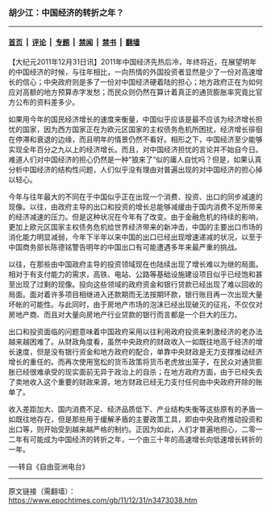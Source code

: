 ### 胡少江：中国经济的转折之年？

---

#### [首页](../../../..?n3473038) &nbsp;|&nbsp; [评论](../../../../../epoch-comment?n3473038) &nbsp;|&nbsp; [专题](../../../../../epoch-special?n3473038) &nbsp;|&nbsp; [禁闻](../../../../../epoch-news?n3473038) &nbsp;|&nbsp; [禁书](../../../../../books?n3473038) &nbsp;|&nbsp; [翻墙](https://github.com/gfw-breaker/nogfw/blob/master/README.md?n3473038)


<div class="post_content" id="artbody" itemprop="articleBody">
 <!-- article content begin -->
 <p>
  【大纪元2011年12月31日讯】2011年中国经济先热后冷，年终将近，在展望明年的中国经济的时候，与往年相比，一向热情的外国投资者显然是少了一份对高速增长的信心；中央政府则是多了一份对中国经济硬着陆的担心；地方政府正在为如何应对高额的地方预算赤字发愁；而民众则仍然在算计着真正的通货膨胀率究竟比官方公布的资料差多少。
 </p>
 <p>
  如果用今年的国民经济增长的速度来衡量，中国似乎应该是最不应该为经济增长担忧的国家，因为西方国家正在为欧元区国家的主权债务危机所困扰，经济增长徘徊在停滞和衰退的边缘，而且明年的情景仍然不看好。相形之下，中国经济至少能够实现全年百分之九以上的经济增长。而且，对中国经济担忧的言论并不始自今日。难道人们对中国经济的担心仍然是一种“狼来了”似的庸人自忧吗？但是，如果认真分析中国经济的结构性问题，人们似乎没有理由对普遍出现的对中国经济的担心掉以轻心。
 </p>
 <p>
  今年与往年最大的不同在于中国似乎正在出现一个消费、投资、出口的同步减速的现像。以往，由政府主导的出口和投资的增长总能够减缓由于国内消费不足所带来的经济减速的压力。但是这种状况在今年有了改变。由于金融危机的持续的影响，更加上欧元区国家主权债务危机给世界经济带来的新冲击，中国的主要出口市场的消化能力明显减弱，今年下半年以来中国的出口已经出现增速递减的状况，以至于中国商务部长陈德铭警告明年的中国出口有可能遭遇多年来最严重的挑战。
 </p>
 <p>
  以往，在那些由中国政府主导的投资领域现在也陆续出现了增长难以为继的局面。相对于有支付能力的需求，高铁、电站、公路等基础设施建设项目似乎已经饱和甚至出现了过剩的现像。投向这些领域的政府资金和银行贷款已经出现了难以回收的局面。面对着许多项目相继进入还款期而无法按期环款，银行账目再一次出现大量坏帐的可能性。与此同时，由于房地产市场的泡沫已经出现破灭的征兆，不仅仅对房地产商、而且对大量向房地产行业贷款的银行而言都是一个巨大的压力。
 </p>
 <p>
  出口和投资面临的问题意味着中国政府采用以往利用政府投资来刺激经济的老办法越来越困难了。从财政角度看，虽然中央政府的财政收入一如既往地高于经济的增长速度，但是没有银行资金和地方政府的配合，单靠中央财政是无力支撑推动经济增长的重任的。而再次使用宽松的货币政策将货币老虎放出笼子，在民众对通货膨胀已经很难承受的现实面前无异于政治上的自杀；在地方政府方面，由于已经失去了卖地收入这个重要的财政来源，地方财政已经无力支付任何由中央政府开除的账单了。
 </p>
 <p>
  收入差距加大、国内消费不足、经济品质低下、产业结构失衡等这些原有的矛盾一如既往地存在，但是那些用于缓解矛盾的主要政策工具，即由中央政府推动投资和出口等，则开始受到越来越严格的制约。正因为如此，人们才普遍地担心，二零一二年有可能成为中国经济的转折之年，一个由三十年的高速增长向低速增长转折的一年。
 </p>
 <p>
  ──转自《自由亚洲电台》
 </p>
 <!-- article content end -->
 <div id="below_article_ad">
 </div>
</div>


---

原文链接（需翻墙）：https://www.epochtimes.com/gb/11/12/31/n3473038.htm